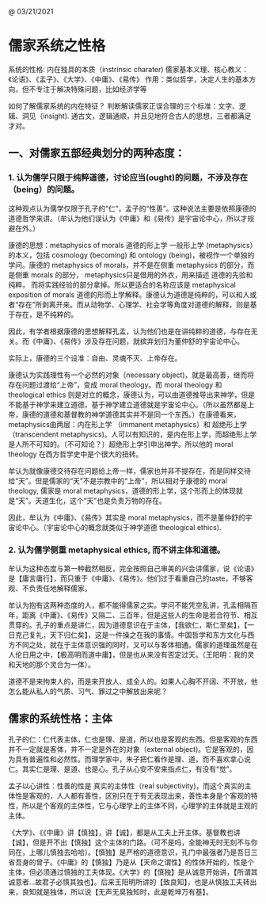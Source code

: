 @ 03/21/2021

# 儒家系统之性格

系统的性格: 内在独具的本质（instrinsic charater)
儒家基本义理、核心教义：《论语》、《孟子》、《大学》、《中庸》、《易传》
作用：类似哲学，决定人生的基本方向，但不专注于解决特殊问题，比如经济学等

如何了解儒家系统的内在特征？
判断解读儒家正误合理的三个标准：文字、逻辑、洞见（insight). 通古文，逻辑通顺，并且见地符合古人的思想，三者都满足才对。

## 一、对儒家五部经典划分的两种态度：

### 1. 认为儒学只限于纯粹道德，讨论应当(ought)的问题，不涉及存在（being）的问题。

这种观点认为儒学仅限于孔子的“仁”，孟子的“性善”。这种说法主要是依照康德的道德哲学来讲。（牟认为他们误认为《中庸》和《易传》是宇宙论中心，所以才规避在外。）

康德的思想：metaphysics of morals 道德的形上学
一般形上学 (metaphysics）的本义，包括 cosmology (becoming) 和 ontology (being)，被视作一个单独的学问。康德的 metaphysics of morals，并不是在侧重 metaphysics 的部分，而是侧重 morals 的部分， metaphysics只是借用的外衣，用来描述 道德的先验和纯粹， 而将实践经验的部分拿掉。所以更适合的名称应该是 metaphysical exposition of morals 道德的形而上学解释。康德认为道德是纯粹的，可以和人或者“存在”所剥离开来。而从动物学、心理学、社会学等角度对道德的解释，则是基于存在，是不纯粹的。

因此，有学者根据康德的思想解释孔孟，认为他们也是在讲纯粹的道德，与存在无关。而《中庸》、《易传》涉及存在问题，就摈弃划归为董仲舒的宇宙论中心。

实际上，康德的三个设准：自由、灵魂不灭、上帝存在。

康德认为实践理性有一个必然的对象（necessary object)，就是最高善，继而将存在问题过渡给“上帝”，变成 moral theology。而 moral theology 和 theological ethics 则是对立的概念，康德认为，可以由道德推导出来神学，但是不能基于神学来建立道德，基于神学建立道德就是宇宙论中心。（所以虽然都是上帝，康德的道德和基督教的神学道德其实并不是同一个东西。）在康德看来，metaphysics由两层：内在形上学 （immanent metaphysics）和 超绝形上学（transcendent metaphysics)。人可以有知识的，是内在形上学，而超绝形上学是人所不可知的。（不可知论？）超绝形上学引申出神学。所以他的 moral theology 在西方哲学史中是个很大的扭转。

牟认为就像康德交待存在问题给上帝一样，儒家也并非不提存在，而是同样交待给“天”。但是儒家的“天”不是宗教中的“上帝”，所以相对于康德的 moral theology, 儒家是 moral metaphysics，道德的形上学，这个形而上的体现就是“天”。天道生化，这个“天”也是负责万物的存在。

因此，牟认为《中庸》、《易传》其实是 moral metaphysics，而不是董仲舒的宇宙论中心。（宇宙论中心的概念就类似于神学道德 theological ethics).

### 2. 认为儒学侧重 metaphysical ethics, 而不讲主体和道德。
牟认为这种态度与第一种截然相反，完全按照自己审美的兴会讲儒家，说《论语》是【庸言庸行】，而只重于《中庸》、《易传》。他们过于看重自己的taste，不够客观、不负责任地解释儒家。

牟认为抱有这两种态度的人，都不能得儒家之实。学问不能凭空乱讲，孔孟相隔百年，距离《中庸》、《易传》又隔二、三百年，但是这些人的生命是若合符节、相互贯穿的。孔子的重点是讲仁，因为道德意识在于主体，【我欲仁，斯仁至矣】，【一日克己复礼，天下归仁矣】，这是一件操之在我的事情。中国哲学和东方文化与西方不同之处，就在于主体意识强的同时，又可以与客体相通。儒家的道理虽然是在人伦日用之中，【极高明而道中庸】，但是也从来没有否定过天。（王阳明：我的灵和天地的那个灵合为一体）。

道德不是来拘束人的，而是来开放人、成全人的。如果人心胸不开阔、不开放，他怎么能从私人的气质、习气、罪过之中解放出来呢？

## 儒家的系统性格：主体
孔子的仁：仁代表主体，仁也是理、是道，所以也是客观的东西。但是客观的东西并不一定就是客体，并不一定是外在的对象（external object)。它是客观的，因为具有普遍性和必然性。而理学家中，朱子把仁看作是理、道，而不喜欢拿心说仁。其实仁是理、是道、也是心。孔子从心安不安来指点仁，有没有“觉”。

孟子以心讲性：性善的性是 真实的主体性（real subjectivity)，而这个真实的主体性是客观的，人人都有善性，区别只在于有无表现出来，善性本身是个客观的特性，所以是个客观的主体性，它与心理学上的主体不同，心理学的主体就是主观的主体。

《大学》、《《中庸》讲【慎独】，讲【诚】，都是从工夫上开主体。基督教也讲【诚】，但是开不出【慎独】这个主体的门路。（可不是吗，全能神无时无刻不与你同在，上哪儿慎独去哈哈）。【慎独】是严格的道德意识，孔门中最强者乃是吾日三省吾身的曾子。《中庸》的【慎独】乃是从【天命之谓性】的性体开始的，性是个主体，但必须通过慎独的工夫体现。《大学》的【慎独】是从诚意开始讲，【所谓其诚意者...故君子必慎其独也】。后来王阳明所讲的【致良知】，也是从慎独工夫转出来，良知就是独体，所以说【无声无臭独知时，此是乾坤万有基】。






